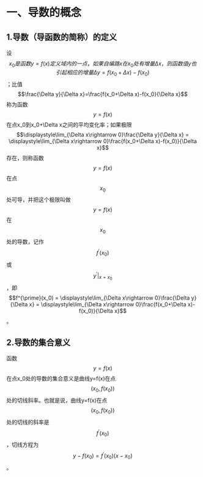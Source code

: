 # 一、导数的概念
## 1.导数（导函数的简称）的定义
设$$x_0是函数y=f(x)定义域内的一点，如果自编路x在x_0处有增量\Delta x，则函数值y也引起相应的增量\Delta  y = f(x_0+\Delta x)-f(x_0)$$；比值$$\frac{\Delta y}{\Delta x}=\frac{f(x_0+\Delta x)-f(x_0}{\Delta x}$$称为函数$$y=f(x)$$在点x_0到x_0+\Delta x之间的平均变化率；如果极限$$\displaystyle\lim_{\Delta x\rightarrow 0}\frac{\Delta y}{\Delta x} = \displaystyle\lim_{\Delta x\rightarrow 0}\frac{f(x_0+\Delta x)-f(x_0)}{\Delta x}$$存在，则称函数$$y=f(x)$$在点$$x_0$$处可导，并把这个极限叫做$$y=f(x)$$在$$x_0$$处的导数，记作$$f^{\prime}(x_0)$$或$$y^{\prime}|_{x=x_0}$$，即$$f^{\prime}(x_0) = \displaystyle\lim_{\Delta x\rightarrow 0}\frac{\Delta y}{\Delta x} = \displaystyle\lim_{\Delta x\rightarrow 0}\frac{f(x_0+\Delta x)-f(x_0)}{\Delta x}$$。

## 2.导数的集合意义
函数$$y=f(x)$$在点x_0处的导数的集合意义是曲线y=f(x)在点$$(x_0, f(x_0))$$处的切线斜率。也就是说，曲线y=f(x)在点$$(x_0,f(x_0))$$处的切线的斜率是$$f^{\prime}(x_0)$$，切线方程为$$y-f(x_0)=f^{\prime}(x_0)(x-x_0)$$。